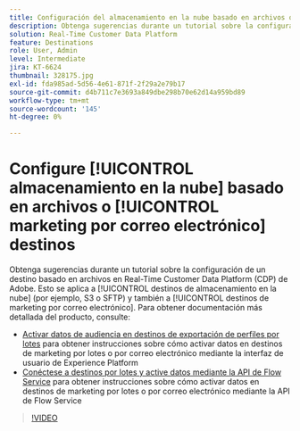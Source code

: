 ```yaml
---
title: Configuración del almacenamiento en la nube basado en archivos o destinos de marketing por correo electrónico
description: Obtenga sugerencias durante un tutorial sobre la configuración de un destino basado en archivos en Real-Time CDP de Adobe. Esto se aplica a los destinos de almacenamiento en la nube (por ejemplo, S3 o SFTP) y también a los destinos de marketing por correo electrónico.
solution: Real-Time Customer Data Platform
feature: Destinations
role: User, Admin
level: Intermediate
jira: KT-6624
thumbnail: 328175.jpg
exl-id: fda985ad-5d56-4e61-871f-2f29a2e79b17
source-git-commit: d4b711c7e3693a849dbe298b70e62d14a959bd89
workflow-type: tm+mt
source-wordcount: '145'
ht-degree: 0%

---
```


# Configure [!UICONTROL almacenamiento en la nube] basado en archivos o [!UICONTROL marketing por correo electrónico] destinos

Obtenga sugerencias durante un tutorial sobre la configuración de un destino basado en archivos en Real-Time Customer Data Platform (CDP) de Adobe. Esto se aplica a [!UICONTROL destinos de almacenamiento en la nube] (por ejemplo, S3 o SFTP) y también a [!UICONTROL destinos de marketing por correo electrónico]. Para obtener documentación más detallada del producto, consulte:

* [Activar datos de audiencia en destinos de exportación de perfiles por lotes](https://experienceleague.adobe.com/docs/experience-platform/destinations/ui/activate/activate-batch-profile-destinations.html?lang=es) para obtener instrucciones sobre cómo activar datos en destinos de marketing por lotes o por correo electrónico mediante la interfaz de usuario de Experience Platform
* [Conéctese a destinos por lotes y active datos mediante la API de Flow Service](https://experienceleague.adobe.com/docs/experience-platform/destinations/api/connect-activate-batch-destinations.html?lang=es) para obtener instrucciones sobre cómo activar datos en destinos de marketing por lotes o por correo electrónico mediante la API de Flow Service

>[!VIDEO](https://video.tv.adobe.com/v/328175/?learn=on&enablevpops)
